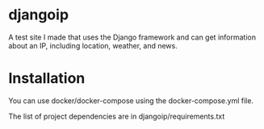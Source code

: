 # djangoip
A test site I made that uses the Django framework and can get information about an IP, including location, weather, and news.

# Installation
You can use docker/docker-compose using the docker-compose.yml file.

The list of project dependencies are in djangoip/requirements.txt
